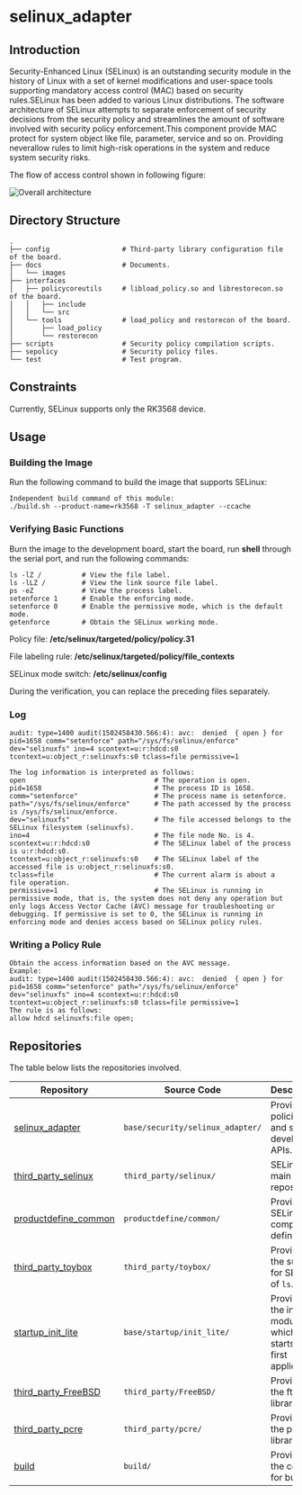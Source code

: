 # selinux_adapter

## Introduction

Security-Enhanced Linux (SELinux) is an outstanding security module in the history of Linux with a set of kernel modifications and user-space tools supporting mandatory access control (MAC) based on security rules.SELinux has been added to various Linux distributions. The software architecture of SELinux attempts to separate enforcement of security decisions from the security policy and streamlines the amount of software involved with security policy enforcement.This component provide MAC protect for system object like file, parameter, service and so on. Providing neverallow rules to limit high-risk operations in the system and reduce system security risks.

The flow of access control shown in following figure:

![Overall architecture](docs/images/SELinux.png)

## Directory Structure

```
.
├── config                  # Third-party library configuration file of the board.
├── docs                    # Documents.
│   └── images
├── interfaces
│   ├── policycoreutils     # libload_policy.so and librestorecon.so of the board.
│   │   ├── include
│   │   └── src
│   └── tools               # load_policy and restorecon of the board.
│       ├── load_policy
│       └── restorecon
├── scripts                 # Security policy compilation scripts.
├── sepolicy                # Security policy files.
└── test                    # Test program.
```

## Constraints

Currently, SELinux supports only the RK3568 device.

## Usage

### Building the Image

Run the following command to build the image that supports SELinux:

```
Independent build command of this module:
./build.sh --product-name=rk3568 -T selinux_adapter --ccache
```
### Verifying Basic Functions

Burn the image to the development board, start the board, run **shell** through the serial port, and run the following commands:

```
ls -lZ /          # View the file label. 
ls -lLZ /         # View the link source file label.
ps -eZ            # View the process label.
setenforce 1      # Enable the enforcing mode.
setenforce 0      # Enable the permissive mode, which is the default mode.
getenforce        # Obtain the SELinux working mode.
```
Policy file: **/etc/selinux/targeted/policy/policy.31**

File labeling rule: **/etc/selinux/targeted/policy/file_contexts**

SELinux mode switch: **/etc/selinux/config**

During the verification, you can replace the preceding files separately.

### Log

```
audit: type=1400 audit(1502458430.566:4): avc:  denied  { open } for  pid=1658 comm="setenforce" path="/sys/fs/selinux/enforce" dev="selinuxfs" ino=4 scontext=u:r:hdcd:s0 tcontext=u:object_r:selinuxfs:s0 tclass=file permissive=1

The log information is interpreted as follows:
open                                # The operation is open.
pid=1658                            # The process ID is 1658.
comm="setenforce"                   # The process name is setenforce.
path="/sys/fs/selinux/enforce"      # The path accessed by the process is /sys/fs/selinux/enforce.
dev="selinuxfs"                     # The file accessed belongs to the SELinux filesystem (selinuxfs).
ino=4                               # The file node No. is 4.
scontext=u:r:hdcd:s0                # The SELinux label of the process is u:r:hdcd:s0.
tcontext=u:object_r:selinuxfs:s0    # The SELinux label of the accessed file is u:object_r:selinuxfs:s0.
tclass=file                         # The current alarm is about a file operation.
permissive=1                        # The SELinux is running in permissive mode, that is, the system does not deny any operation but only logs Access Vector Cache (AVC) message for troubleshooting or debugging. If permissive is set to 0, the SELinux is running in enforcing mode and denies access based on SELinux policy rules.  
```

### Writing a Policy Rule

```
Obtain the access information based on the AVC message.
Example:
audit: type=1400 audit(1502458430.566:4): avc:  denied  { open } for  pid=1658 comm="setenforce" path="/sys/fs/selinux/enforce" dev="selinuxfs" ino=4 scontext=u:r:hdcd:s0 tcontext=u:object_r:selinuxfs:s0 tclass=file permissive=1
The rule is as follows:
allow hdcd selinuxfs:file open;
```

## Repositories

The table below lists the repositories involved.

| Repository| Source Code| Description|
| --- | --- | --- |
| [selinux_adapter](https://gitee.com/openharmony/security_selinux_adapter.git) | `base/security/selinux_adapter/` | Provides policies and self-developed APIs.|
| [third_party_selinux](https://gitee.com/openharmony/third_party_selinux.git) | `third_party/selinux/` | SELinux main repository.|
| [productdefine_common](https://gitee.com/openharmony/productdefine_common.git) | `productdefine/common/` | Provides SELinux component definitions.|
| [third_party_toybox](https://gitee.com/openharmony/third_party_toybox.git) | `third_party/toybox/` | Provides the support for SELinux of `ls`.|
| [startup_init_lite](https://gitee.com/openharmony/startup_init_lite.git) | `base/startup/init_lite/` | Provides the init_lite module, which starts the first application.|
| [third_party_FreeBSD](https://gitee.com/openharmony/third_party_FreeBSD.git) | `third_party/FreeBSD/` | Provides the fts library.|
| [third_party_pcre](https://gitee.com/openharmony/third_party_pcre2.git) | `third_party/pcre/` | Provides the pcre2 library.|
| [build](https://gitee.com/openharmony/build.git) | `build/` | Provides the code for build.|

